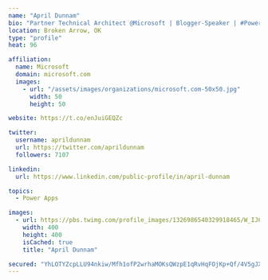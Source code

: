 ```yaml
---
name: "April Dunnam"
bio: "Partner Technical Architect @Microsoft | Blogger-Speaker | #PowerApps, #PowerAutomate, #Office365, #SharePoint | #WIT | #Karaoke Queen"
location: Broken Arrow, OK
type: "profile"
heat: 96

affiliation:
  name: Microsoft
  domain: microsoft.com
  images:
    - url: "/assets/images/organizations/microsoft.com-50x50.jpg"
      width: 50
      height: 50

website: https://t.co/enJuiGEQZc

twitter:
  username: aprildunnam
  url: https://twitter.com/aprildunnam
  followers: 7107

linkedin:
  url: https://www.linkedin.com/public-profile/in/april-dunnam

topics:
  - Power Apps

images:
  - url: https://pbs.twimg.com/profile_images/1326986540329918465/W_IJ6Ih2_400x400.jpg
    width: 400
    height: 400
    isCached: true
    title: "April Dunnam"

secured: "YhLOTYZcpLLU94nkiw/Mfh1ofP2wrhaMOKsQWzpE1qRvHqFOjKp+Qf/4V5gJXQtHiZjSEqHRaWjQpHM40Rjc1k+KbFlVHkv8St7Uwz1H66Toc/HjJqfmDjyfyHmwKx8fPK7DJ6EkE20CRq5E710utk79u77yjYCe2yLKVYA4+4agTLjXns6uyJWHOOYZWl/WZocibvDN1jhBOCl+1YN90xEYWsDY8/bV913bFqkCVAWh7Vtwo9hqPvadUGJOzYFkGFwh6U0kmVs4qqm5jO04yWRRMpQ7moc2sqIz48hZcoYOhTl8R2b7M5Jt8vlWmYZRFwNyB775Qv/7iv/rj6PYRifFxVMKbxctgUICyOlH5C1r8q+LDP4blT2HH6Pkh3ojltDSVMqaXB5Jyex4LunLAri9fXuefSLbGAiQY+bbFBw=;dKcUleA4wjJNSPxlcTVz2Q=="
---
```


